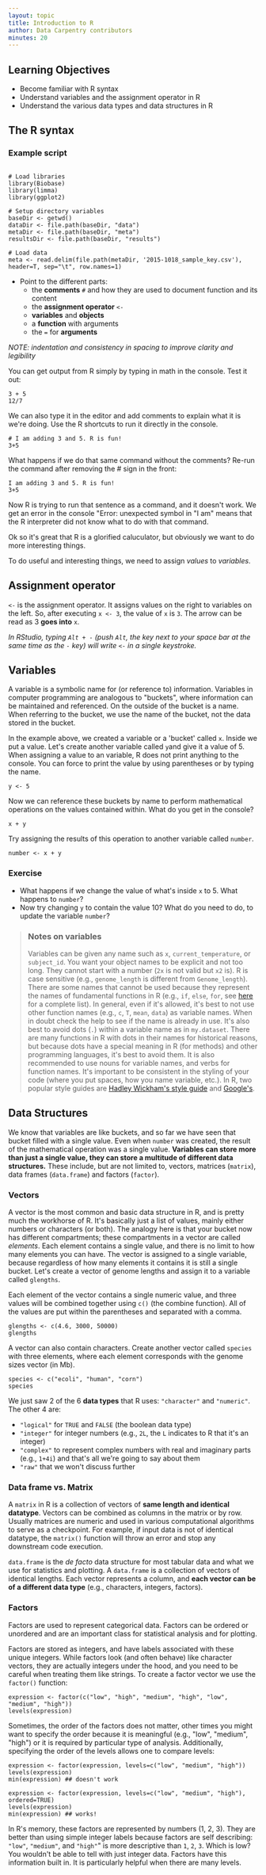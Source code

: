 ```yaml
---
layout: topic
title: Introduction to R
author: Data Carpentry contributors
minutes: 20
---
```


## Learning Objectives

* Become familiar with R syntax
* Understand variables and the assignment operator in R
* Understand the various data types and data structures in R


## The R syntax

### Example script

```{r example-script}

# Load libraries
library(Biobase)
library(limma)
library(ggplot2)

# Setup directory variables
baseDir <- getwd()
dataDir <- file.path(baseDir, "data")
metaDir <- file.path(baseDir, "meta")
resultsDir <- file.path(baseDir, "results")

# Load data
meta <- read.delim(file.path(metaDir, '2015-1018_sample_key.csv'), header=T, sep="\t", row.names=1)
```

* Point to the different parts:
  - the **comments** `#` and how they are used to document function and its content
  - the **assignment operator** `<-`
  - **variables** and **objects**
  - a **function** with arguments
  - the `=` for **arguments**

_NOTE: indentation and consistency in spacing to improve clarity and legibility_


You can get output from R simply by typing in math in the console. Test it out:

```{r, purl=FALSE}
3 + 5
12/7
```

We can also type it in the editor and add comments to explain what it is we're doing. Use the R shortcuts to run it directly in the console.

```{r, purl=FALSE}
# I am adding 3 and 5. R is fun!
3+5
```

What happens if we do that same command without the comments? Re-run the command after removing the # sign in the front:

```{r, purl=FALSE, eval=FALSE}
I am adding 3 and 5. R is fun!
3+5
```

Now R is trying to run that sentence as a command, and it 
doesn't work. We get an error in the console "Error: unexpected symbol in "I am" means that the R interpreter did not know what to do with that command.

Ok so it's great that R is a glorified caluculator, but obviously
we want to do more interesting things. 

To do useful and interesting things, we need to assign _values_ to
_variables_. 



## Assignment operator

`<-` is the assignment operator. It assigns values on the right to variables on
the left. So, after executing `x <- 3`, the value of `x` is `3`. The arrow can
be read as 3 **goes into** `x`.  

*In RStudio, typing `Alt + -` (push `Alt`, the key next to your space bar at the same time as the `-` key) will write ` <- ` in a single keystroke.*


## Variables

A variable is a symbolic name for (or reference to) information. Variables in computer programming are analogous to "buckets", where information can be maintained and referenced. On the outside of the bucket is a name. When referring to the bucket, we use the name of the bucket, not the data stored in the bucket.

In the example above, we created a variable or a 'bucket' called `x`. Inside we put a value. Let's create another variable called `y`and give it a value of 5. When assigning a value to an variable, R does not print anything to the console. You can force to
print the value by using parentheses or by typing the name.

```
y <- 5
```

Now we can reference these buckets by name to perform mathematical operations on the values contained within. What do you get in the console? 

```
x + y
```

Try assigning the results of this operation to another variable called `number`. 

```
number <- x + y
```

### Exercise 

- What happens if we change the value of what's inside `x` to 5. What happens to `number`?
- Now try changing `y` to contain the value 10? What do you need to do, to update the variable `number`?

> ### Notes on variables
> Variables can be given any name such as `x`, `current_temperature`, or
> `subject_id`. You want your object names to be explicit and not too long. They
> cannot start with a number (`2x` is not valid but `x2` is). R is case sensitive
> (e.g., `genome_length` is different from `Genome_length`). There are some names that
> cannot be used because they represent the names of fundamental functions in R
> (e.g., `if`, `else`, `for`, see [here](https://stat.ethz.ch/R-manual/R-devel/library/base/html/Reserved.html)
> for a complete list). In general, even if it's allowed, it's best to not use
> other function names (e.g., `c`, `T`, `mean`, `data`) as variable names. When in doubt
> check the help to see if the name is already in use. It's also best to avoid
> dots (`.`) within a variable name as in `my.dataset`. There are many functions
> in R with dots in their names for historical reasons, but because dots have a
> special meaning in R (for methods) and other programming languages, it's best to
> avoid them. It is also recommended to use nouns for variable names, and verbs
> for function names. It's important to be consistent in the styling of your code
> (where you put spaces, how you name variable, etc.). In R, two popular style
> guides are [Hadley Wickham's style guide](http://adv-r.had.co.nz/Style.html) and [Google's](https://google-styleguide.googlecode.com/svn/trunk/Rguide.xml).


## Data Structures

We know that variables are like buckets, and so far we have seen that bucket filled with a single value. Even when `number` was created, the result of the mathematical operation was a single value. **Variables can store more than just a single value, they can store a multitude of different data structures.** These include, but are not limited to, vectors, matrices (`matrix`), data frames (`data.frame`) and factors (`factor`).


### Vectors

A vector is the most common and basic data structure in R, and is pretty much the workhorse of R. It's basically just a list of values, mainly either numbers or characters (or both). The analogy here is that your bucket now has different compartments; these compartments in a vector are called *elements*. Each element contains a single value, and there is no limit to how many elements you can have. The vector is assigned to a single variable, because regardless of how many elements it contains it is still a single bucket. Let's create a vector of genome lengths and assign it to a variable called `glengths`. 

Each element of the vector contains a single numeric value, and three values will be combined together using `c()` (the combine function). All of the values are put within the parentheses and separated with a comma.


```{r, purl=FALSE}
glengths <- c(4.6, 3000, 50000)
glengths
```

A vector can also contain characters. Create another vector called `species` with three elements, where each element corresponds with the genome sizes vector (in Mb).

```{r, purl=FALSE}
species <- c("ecoli", "human", "corn")
species
```

We just saw 2 of the 6 **data types** that R uses: `"character"` and `"numeric"`. The other 4 are:       

* `"logical"` for `TRUE` and `FALSE` (the boolean data type)
* `"integer"` for integer numbers (e.g., `2L`, the `L` indicates to R that it's an integer)
* `"complex"` to represent complex numbers with real and imaginary parts (e.g.,
  `1+4i`) and that's all we're going to say about them
* `"raw"` that we won't discuss further



### Data frame vs. Matrix

A `matrix` in R is a collection of vectors of **same length and identical datatype**. Vectors can be combined as columns in the matrix or by row. Usually matrices are numeric and used in various computational algorithms to serve as a checkpoint. For example, if input data is not of identical datatype, the `matrix()` function will throw an error and stop any downstream code execution.

`data.frame` is the _de facto_ data structure for most tabular data and what we use for statistics and plotting. A `data.frame` is a collection of vectors of identical lengths. Each vector represents a column, and **each vector can be of a different data type** (e.g., characters, integers, factors). 


### Factors

Factors are used to represent categorical data. Factors can be ordered or unordered and are an important class for statistical analysis and for plotting.

Factors are stored as integers, and have labels associated with these unique integers. While factors look (and often behave) like character vectors, they are actually integers under the hood, and you need to be careful when treating them like strings. To create a factor vector we use the `factor()` function:

```{r}
expression <- factor(c("low", "high", "medium", "high", "low", "medium", "high"))
levels(expression)
```

Sometimes, the order of the factors does not matter, other times you might want
to specify the order because it is meaningful (e.g., "low", "medium", "high") or
it is required by particular type of analysis. Additionally, specifying the
order of the levels allows one to compare levels:

```{r}
expression <- factor(expression, levels=c("low", "medium", "high"))
levels(expression)
min(expression) ## doesn't work

expression <- factor(expression, levels=c("low", "medium", "high"), ordered=TRUE)
levels(expression)
min(expression) ## works!
```

In R's memory, these factors are represented by numbers (1, 2, 3). They are
better than using simple integer labels because factors are self describing:
`"low"`, `"medium"`, and `"high"`" is more descriptive than `1`, `2`, `3`. Which
is low?  You wouldn't be able to tell with just integer data. Factors have this
information built in. It is particularly helpful when there are many levels.



